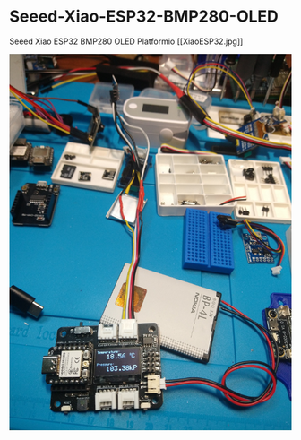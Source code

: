 # Seeed-Xiao-ESP32-BMP280-OLED
Seeed Xiao ESP32 BMP280 OLED Platformio
[[XiaoESP32.jpg]]

![Screenshot](XiaoESP32.jpg)
